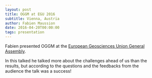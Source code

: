 ```yaml
---
layout: post
title: OGGM at EGU 2016
subtitle: Vienna, Austria
author: Fabien Maussion
date: 2016-04-20T00:00:00
tags: presentation
---
```


Fabien presented OGGM at the [European Geosciences Union General Assembly](http://meetingorganizer.copernicus.org/EGU2016/orals/20092).

In this talked he talked more about the challenges ahead of us than the results,
but according to the questions and the feedbacks from the audience the talk
was a success!

